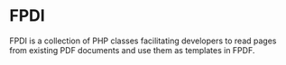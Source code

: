 # FPDI
FPDI is a collection of PHP classes facilitating developers to read pages from existing PDF documents and use them as templates in FPDF.
